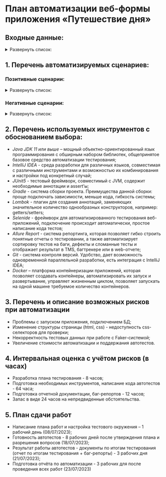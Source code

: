 # План автоматизации веб-формы приложения «Путешествие дня»

## Входные данные:

<details> <summary>Развернуть список:</summary>

**Валидные карты для тестирования:**

- 4444 4444 4444 4441, status APPROVED
- 4444 4444 4444 4442, status DECLINED

**Валидные данные для карт:**

- Номер карты из 16 цифр
- Месяц в формате от 01 до 12 (не раньше текущего месяца в текущем году)
- Год в формате двух последних цифр полного номера года(например: 24, 25 и т. д.)
- Владелец в формате двух слов (Имя и Фамилия) буквами латинского алфавита
- CVC в формате 3-х цифр

**Валидные данные срока действия карты устанавливаются не ранее текущей даты и не старше 5 лет от текущей даты.**
</details>

## 1. Перечень автоматизируемых сценариев:

### Позитивные сценарии:

<details> <summary>Развернуть список:</summary>

**1. Сценарий покупки тура через кнопку "Купить" с главной страницы сервиса**

**Тест-кейс 1.1:** Удачная покупка тура при оплате картой с валидным номером и достаточным количеством средств на счете:

Шаг 1: Открыть главную страницу сервиса http://localhost:8080/

Шаг 2: Нажать кнопку "Купить"

Шаг 3: Заполнить все поля валидными данными карты с достаточным количеством средств на счете (Номер карты -
4444 4444 4444 4441, Месяц - 07, Год - 24, Владелец – Ivan Sidorov, CVC/CVV - 545)

Шаг 4: Нажать кнопку "Продолжить"

**_Ожидаемый результат:_** В правом верхнем углу появляется сообщение "Успешно. Операция одобрена банком"

**Тест-кейс 1.2:** Отклонение покупки тура при оплате картой с валидным номером, но с недостаточным количеством средств
на счете

Шаг 1: Открыть главную страницу сервиса http://localhost:8080/

Шаг 2: Нажать кнопку "Купить"

Шаг 3: Заполнить все поля валидными данными карты с достаточным количеством средств на счете (Номер карты - 4444 4444
4444 4441, Месяц - 07, Год - 24, Владелец – Ivan Sidorov, CVC/CVV - 545)

Шаг 4: Нажать кнопку "Продолжить"

**_Ожидаемый результат:_** В правом верхнем углу появляется сообщение "Ошибка! Банк отказал в проведении операции"

**2. Сценарий покупки тура через кнопку "Купить в кредит" с главной страницы сервиса**

**Тест-кейс 2.1:** Удачная покупка тура в кредит при оплате картой с валидным номером и достаточным кредитным лимитом

Шаг 1: Открыть главную страницу сервиса http://localhost:8080/

Шаг 2: Нажать кнопку "Купить в кредит"

Шаг 3: Заполнить все поля валидными данными карты с достаточным количеством средств на счете (Номер карты - 4444 4444
4444 4441, Месяц - 07, Год - 24, Владелец – Ivan Sidorov, CVC/CVV - 545)

Шаг 4: Нажать кнопку "Продолжить"

**_Ожидаемый результат:_** В правом верхнем углу появляется сообщение "Успешно. Операция одобрена банком"

**Тест-кейс 2.2:** Отклонение покупки тура в кредит при оплате картой с валидным номером, но с недостаточным кредитным
лимитом

Шаг 1: Открыть главную страницу сервиса http://localhost:8080/

Шаг 2: Нажать кнопку "Купить в кредит"

Шаг 3: Заполнить все поля валидными данными карты с достаточным количеством средств на счете (Номер карты - 4444 4444
4444 4442, Месяц - 07, Год - 24, Владелец – Ivan Sidorov, CVC/CVV - 545)

Шаг 4: Нажать кнопку "Продолжить"

**_Ожидаемый результат:_** В правом верхнем углу появляется сообщение "Ошибка! Банк отказал в проведении операции"
</details>

### Негативные сценарии:

<details> <summary>Развернуть список:</summary>

*_Предусловие:_*

1. Перед выполнением всех сценариев необходимо открыть главную страницу сервиса http://localhost:8080/
2. Сценарии одинаковые как для покупки тура обычной дебетовой картой, так и для покупки в кредит
3. Для сценария покупки тура с помощью дебетовой карты необходимо нажать на кнопку "Купить"
4. Для сценария покупки тура в кредит необходимо нажать на кнопку "Купить в кредит"

**Тест-кейс 1:** Отправка пустой формы заявки покупки тура

Шаг 1: Оставить все поля пустыми

Шаг 2: Нажать кнопку "Продолжить"

**_Ожидаемый результат:_** Отображаются ошибки под полями ввода "Поле обязательно для заполнения"

**Тест-кейс 2:** Отправка формы заявки с незаполненным полем "Владелец"

Шаг 1: Оставляем поле "Владелец" пустым

Шаг 2: Остальные поля заполняем валидными данными (Номер карты - 4444 4444 4444 4441, Месяц - 07, Год - 24, CVC/CVV - 545)

Шаг 3: Нажимаем кнопку "Продолжить"

**_Ожидаемый результат:_** Отображается ошибка под полем ввода "Поле обязательно для заполнения"

**Тест-кейс 3:** Отправка формы заявки с полем "Владелец" на кириллице

Шаг 1: В поле "Владелец" вводим имя и фамилию на кириллице (Иван Сидоров)

Шаг 2: Остальные поля заполняем валидными данными (Номер карты - 4444 4444 4444 4441, Месяц - 07, Год - 24, CVC/CVV -
(545)

Шаг 3: Нажимаем кнопку "Продолжить"

**_Ожидаемый результат:_** Отображается ошибка под полем ввода "Неверный формат"

**Тест-кейс 4:** Отправка формы заявки с одним словом на латинице в поле "Владелец"

Шаг 1: В поле "Владелец" вводим только имя на латинице (Ivan)

Шаг 2: Остальные поля заполняем валидными данными (Номер карты - 4444 4444 4444 4441, Месяц - 07, Год - 24, CVC/CVV - 545)

Шаг 3: Нажимаем кнопку "Продолжить"

**_Ожидаемый результат:_** Отображается ошибка под полем ввода "Неверный формат "

**Тест-кейс 5:** Отправка формы заявки со спецсимволами или цифрами в поле "Владелец"

Шаг 1: В поле "Владелец" вводим спецсимволы  (№;;%:?*)

Шаг 2: В поле "Владелец" вводим цифры (12365458)

**_Ожидаемый результат:_** Невозможно ввести спецсимволы или цифры, поле "Владелец" блокируется

**Тест-кейс 6:** Отправка формы заявки с граничными значениями поле "Владелец"

Шаг 1: В поле "Владелец" вводим 1 символ (I)

Шаг 2: Остальные поля заполняем валидными данными (Номер карты - 4444 4444 4444 4441, Месяц - 07, Год - 24, CVC/CVV - 545)

Шаг 3: Нажимаем кнопку "Продолжить"

**_Ожидаемый результат:_** Отображается ошибка под полем ввода "Неверный формат"

**Тест-кейс 7:** Отправка формы заявки с незаполненным полем "Номер карты"

Шаг 1: Оставляем поле "Номер карты" пустым

Шаг 2: Остальные поля заполняем валидными данными (Месяц - 07, Год - 24, Владелец – Ivan Sidorov, CVC/CVV - 545)

Шаг 3: Нажимаем кнопку "Продолжить".

**_Ожидаемый результат:_** Отображается ошибка под полем ввода "Поле обязательно для заполнения"

**Тест-кейс 8:** Отправка формы заявки с невалидными данными в поле "Номер карты"

Шаг 1: В поле "Номер карты" вводим невалидные данные (2845 5067 6555 7536)

Шаг 2: Остальные поля заполняем валидными данными (Месяц - 07, Год - 24, Владелец – Ivan Sidorov, CVC/CVV - 545)

Шаг 3: Нажимаем кнопку "Продолжить"

**_Ожидаемый результат:_** Отображается ошибка "Ошибка! Банк отказал в проведении операции"

**Тест-кейс 9:** Отправка формы заявки с граничными значениями (менее 16 цифр) в поле "Номер карты"

Шаг 1: В поле "Номер карты" вводим менее 16 цифр (4444 4444 4444)

Шаг 2: Остальные поля заполняем валидными данными (Месяц - 07, Год - 24, Владелец – Ivan Sidorov, CVC/CVV - 545)

Шаг 3: Нажимаем кнопку "Продолжить"

**_Ожидаемый результат:_** Отображается ошибка под полем ввода "Неверный формат"

**Тест-кейс 10:** Отправка формы заявки с граничными значениями (более 16 цифр) в поле "Номер карты"

Шаг 1: В поле "Номер карты" вводим более 16 цифр (4444 4444 4444 4441123)

**_Ожидаемый результат:_** Невозможно ввести более 16 цифр, поле "Номер карты" блокируется

**Тест-кейс 11:** Отправка формы заявки со спецсимволами или буквами (латиница или кириллица) в поле "Номер карты"

Шаг 1: В поле "Номер карты" вводим спецсимволы  (№;;%:?*»№;%)

Шаг 2: В поле "Номер карты" вводим буквы (ИвановПетрова или IvanovPetrova)

**_Ожидаемый результат:_** Невозможно ввести спецсимволы или буквы, поле "Номер карты" блокируется

**Тест-кейс 12:** Отправка формы заявки с незаполненным полем "Месяц"

Шаг 1: Оставляем поле "Месяц" пустым

Шаг 2: Остальные поля заполняем валидными данными (Номер карты - 4444 4444 4444 4441, Год - 24, Владелец – Ivan Sidorov,
CVC/CVV - 545)

Шаг 3: Нажимаем кнопку "Продолжить"

**_Ожидаемый результат:_** Отображается ошибка под полем ввода "Поле обязательно для заполнения"

**Тест-кейс 13:** Отправка формы заявки с невалидными данными в полем "Месяц"

Шаг 1: В поле "Месяц" вводим до 10, не ставя впереди 0

Шаг 2: Остальные поля заполняем валидными данными (Номер карты - 4444 4444 4444 4441, Год - 24, Владелец – Ivan Sidorov,
CVC/CVV - 545)

Шаг 3: Нажимаем кнопку "Продолжить"

**_Ожидаемый результат:_** Отображается ошибка под полем ввода "Неверный формат"

**Тест-кейс 14:** Отправка формы заявки с невалидным сроком карты в поле "Месяц"

Шаг 1: В поле "Месяц" вводим цифры 13 и более (25)

Шаг 2: Остальные поля заполняем валидными данными (Номер карты - 4444 4444 4444 4441, Год - 24, Владелец – Ivan Sidorov,
CVC/CVV - 545)

Шаг 3: Нажимаем кнопку "Продолжить"

**_Ожидаемый результат:_** Отображается ошибка “Ошибка! Неверно указан срок действия карты"

**Тест-кейс 15:** Отправка формы заявки с граничными значениями (более 2 цифр) в поле "Месяц"

Шаг 1: В поле "Месяц" вводим более 2 цифр (023)

**_Ожидаемый результат:_** Невозможно ввести более 2 цифр, поле "Месяц" блокируется

**Тест-кейс 16:** Отправка формы заявки со спецсимволами или буквами (латиница или кириллица) в поле "Месяц"

Шаг 1: В поле "Месяц" вводим спецсимволы  (№%)

Шаг 2: В поле "Месяц" вводим буквы (Ив или Iv)

**_Ожидаемый результат:_** Невозможно ввести спецсимволы или буквы, поле "Месяц" блокируется

**Тест-кейс 17:** Отправка формы заявки с незаполненным полем "Год"

Шаг 1: Оставляем поле "Год" пустым

Шаг 2: Остальные поля заполняем валидными данными (Номер карты - 4444 4444 4444 4441, Месяц - 07, Владелец – Ivan
Sidorov, CVC/CVV - 545)

Шаг 3: Нажимаем кнопку "Продолжить"

**_Ожидаемый результат:_** Отображается ошибка под полем ввода "Поле обязательно для заполнения"

**Тест-кейс 17:** Отправка формы заявки с невалидными данными (год меньше текущего) в поле "Год"

Шаг 1: В поле "Год" вводим год меньше текущего (19)

Шаг 2: Остальные поля заполняем валидными данными (Номер карты - 4444 4444 4444 4441, Месяц - 07, Владелец – Ivan
Sidorov, CVC/CVV - 545)

Шаг 3: Нажимаем кнопку "Продолжить"

**_Ожидаемый результат:_** Отображается ошибка “Ошибка! Cрок действия карты истек"

**Тест-кейс 18:** Отправка формы заявки с невалидными данными (год превышает действие карты) в поле "Год"

Шаг 1: В поле "Год" вводим год, чтобы дата превышала срок действия карты (29)

Шаг 2: Остальные поля заполняем валидными данными (Номер карты - 4444 4444 4444 4441, Месяц - 07, Владелец – Ivan
Sidorov, CVC/CVV - 545)

Шаг 3: Нажимаем кнопку "Продолжить"

**_Ожидаемый результат:_** Отображается ошибка “Ошибка! Неверно указан срок действия карты"

**Тест-кейс 19:** Отправка формы заявки с граничными значениями (более 2 цифр) в поле "Год"

Шаг 1: В поле "Год" вводим более 2 цифр (245)

**_Ожидаемый результат:_** Невозможно ввести более 2 цифр, поле "Год" блокируется

**Тест-кейс 20:** Отправка формы заявки со спецсимволами или буквами (латиница или кириллица) в поле "Год"

Шаг 1: В поле "Год" вводим спецсимволы  (№%)

Шаг 2: В поле "Год" вводим буквы (Ив или Iv)

**_Ожидаемый результат:_** Невозможно ввести спецсимволы или буквы, поле "Год" блокируется

**Тест-кейс 21:** Отправка формы заявки с незаполненным полем "CVC/CVV"

Шаг 1: Оставляем поле "CVC/CVV" пустым

Шаг 2: Остальные поля заполняем валидными данными (Номер карты - 4444 4444 4444 4441, Месяц - 07, Год - 24, Владелец –
Ivan Sidorov)

Шаг 3: Нажимаем кнопку "Продолжить"

**_Ожидаемый результат:_** Отображается ошибка под полем ввода "Поле обязательно для заполнения"

**Тест-кейс 22:** Отправка формы заявки с граничными значениями (более 3 цифр) в поле "CVC/CVV"

Шаг 1: В поле "CVC/CVV" вводим более 3 цифр (2454)

**_Ожидаемый результат:_** Невозможно ввести более 3 цифр, поле "CVC/CVV" блокируется

**Тест-кейс 23:** Отправка формы заявки с граничными значениями (менее 3 цифр) в поле "CVC/CVV"

Шаг 1: В поле "CVC/CVV" вводим менее 2 цифр (22)

Шаг 2: Остальные поля заполняем валидными данными (Номер карты - 4444 4444 4444 4441, Месяц - 07, Год - 24, Владелец –
Ivan Sidorov)

Шаг 3: Нажимаем кнопку "Продолжить"

**_Ожидаемый результат:_** Отображается ошибка под полем ввода "Неверный формат"

**Тест-кейс 24:** Отправка формы заявки со спецсимволами или буквами (латиница или кириллица) в поле "CVC/CVV"

Шаг 1: В поле "CVC/CVV" вводим спецсимволы  (№%№)

Шаг 2: В поле "CVC/CVV" вводим буквы (Ивa или Iva)

**_Ожидаемый результат:_** Невозможно ввести спецсимволы или буквы, поле "CVC/CVV" блокируется
</details>

## 2. Перечень используемых инструментов с обоснованием выбора:

* _Java JDK 11 или выше_ – мощный объектно-ориентированный язык программирования с обширным набором библиотек,
  общепринятое базовое средство автоматизации тестирования;
* _IntelliJ IDEA_ - среда разработки для различных языков, совместимая с различными инструментами и возможностью их
  комбинирования и настройки под конкретный случай;
* _JUnit5_ - тестовый фреймворк, совместимый с JVM, содержит необходимые аннотации и assert’ы;
* _Gradle_ - система сборки проекта. Преимущества данной сборки: проще подключать зависимости, меньше кода, гибкость
  системы;
* _Lombok_ - плагин для создания аннотаций, заменяющих значительное количество однообразных конструкторов, например:
  getters/setters;
* _Selenide_ - фреймворк для автоматизированного тестирования веб-приложений, подключение происходит автоматически,
  простое написание кода тестов;
* _Allure Report_ - система репортинга, которая позволяет гибко строить понятные отчеты о тестировании, а также
  автоматизирует сортировку тестов на баги, дефекты и сломанные тесты и отображает результат в TMS, багтрекере или в
  web-отчете;
* _Git_ - система контроля версий. Удобство, дает возможность одновременной параллельной разработки, есть интеграция с
  IntelliJ IDEA;
* _Docker_ – платформа контейнеризации приложений, которая позволяет создавать контейнеры, автоматизировать их запуск и
  развертывание, управляет жизненным циклом, позволяет запускать на одной машине требуемое количество контейнеров.

## 3. Перечень и описание возможных рисков при автоматизации

* Проблемы с запуском приложения, подключением БД;
* Изменение структуры страницы (html, css) - недоступность css-селекторов для проверки;
* Некорректность тестовых данных при работе с Faker-системой;
* Увеличение стоимости автоматизации и поддержания автотестов.

## 4. Интервальная оценка с учётом рисков (в часах)

* Разработка плана тестирования - 8 часов;
* Подготовка необходимых инструментов, написание кода автотестов - 64 часа;
* Подготовка отчетной документации, баг-репортов - 12 часов;
* Запас в виде 24 часов на непредвиденные обстоятельства.

## 5. План сдачи работ

* Написание плана работ и настройка тестового окружения – 1 рабочий день (08/07/2023);
* Готовность автотестов - 8 рабочих дней после утверждения плана и разрешения вопросов (18/07/2023);
* Результат работы автотестов - документы по итогам тестирования (отчет по итогам тестирования + баг-репорты) - 3
  рабочих дня (21/07/2023);
* Подготовка отчёта по автоматизации - 3 рабочих для после проведения всех работ (23/07/2023)
